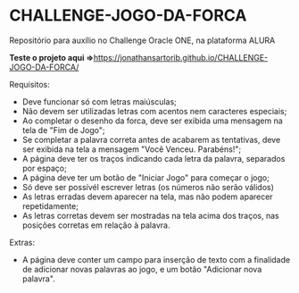 # CHALLENGE-JOGO-DA-FORCA
Repositório para auxílio no Challenge Oracle ONE, na plataforma ALURA

<strong>Teste o projeto aqui =></strong><a>https://jonathansartorib.github.io/CHALLENGE-JOGO-DA-FORCA/</a>

Requisitos:
- Deve funcionar só com letras maiúsculas;
- Não devem ser utilizadas letras com acentos nem caracteres especiais;
- Ao completar o desenho da forca, deve ser exibida uma mensagem na tela de "Fim de Jogo";
- Se completar a palavra correta antes de acabarem as tentativas, deve ser exibida na tela a mensagem "Você Venceu. Parabéns!";
- A página deve ter os traços indicando cada letra da palavra, separados por espaço;
- A página deve ter um botão de "Iniciar Jogo" para começar o jogo;
- Só deve ser possívél escrever letras (os números não serão válidos)
- As letras erradas devem aparecer na tela, mas não podem aparecer repetidamente;
- As letras corretas devem ser mostradas na tela acima dos traços, nas posições corretas em relação à palavra.

Extras:
- A página deve conter um campo para inserção de texto com a finalidade de adicionar novas palavras ao jogo, e um botão "Adicionar nova palavra".

